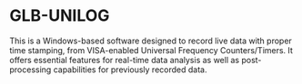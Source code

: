 # GLB-UNILOG
This is a Windows-based software designed to record live data with proper time stamping, from VISA-enabled Universal Frequency Counters/Timers. It offers essential features for real-time data analysis as well as post-processing capabilities for previously recorded data.
